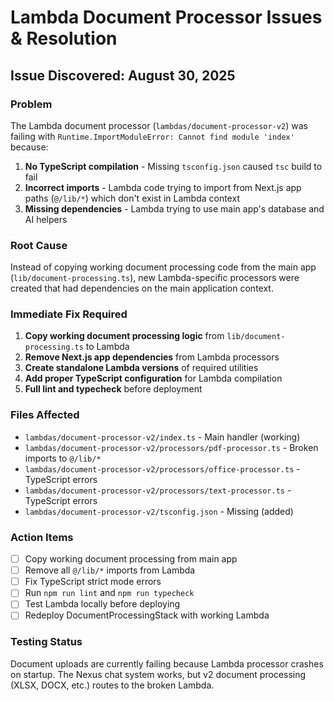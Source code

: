 # Lambda Document Processor Issues & Resolution

## Issue Discovered: August 30, 2025

### Problem
The Lambda document processor (`lambdas/document-processor-v2`) was failing with `Runtime.ImportModuleError: Cannot find module 'index'` because:

1. **No TypeScript compilation** - Missing `tsconfig.json` caused `tsc` build to fail
2. **Incorrect imports** - Lambda code trying to import from Next.js app paths (`@/lib/*`) which don't exist in Lambda context
3. **Missing dependencies** - Lambda trying to use main app's database and AI helpers

### Root Cause
Instead of copying working document processing code from the main app (`lib/document-processing.ts`), new Lambda-specific processors were created that had dependencies on the main application context.

### Immediate Fix Required
1. **Copy working document processing logic** from `lib/document-processing.ts` to Lambda
2. **Remove Next.js app dependencies** from Lambda processors
3. **Create standalone Lambda versions** of required utilities
4. **Add proper TypeScript configuration** for Lambda compilation
5. **Full lint and typecheck** before deployment

### Files Affected
- `lambdas/document-processor-v2/index.ts` - Main handler (working)
- `lambdas/document-processor-v2/processors/pdf-processor.ts` - Broken imports to `@/lib/*`
- `lambdas/document-processor-v2/processors/office-processor.ts` - TypeScript errors
- `lambdas/document-processor-v2/processors/text-processor.ts` - TypeScript errors
- `lambdas/document-processor-v2/tsconfig.json` - Missing (added)

### Action Items
- [ ] Copy working document processing from main app
- [ ] Remove all `@/lib/*` imports from Lambda
- [ ] Fix TypeScript strict mode errors
- [ ] Run `npm run lint` and `npm run typecheck` 
- [ ] Test Lambda locally before deploying
- [ ] Redeploy DocumentProcessingStack with working Lambda

### Testing Status
Document uploads are currently failing because Lambda processor crashes on startup. The Nexus chat system works, but v2 document processing (XLSX, DOCX, etc.) routes to the broken Lambda.